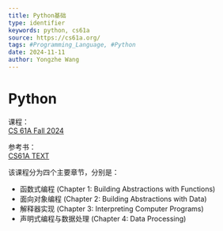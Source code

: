 ```yaml
---
title: Python基础
type: identifier
keywords: python, cs61a
source: https://cs61a.org/
tags: #Programming_Language, #Python
date: 2024-11-11
author: Yongzhe Wang
---
```


# Python

课程：  
[CS 61A Fall 2024](https://cs61a.org/)

参考书：  
[CS61A TEXT](https://www.composingprograms.com/)

该课程分为四个主要章节，分别是：
- 函数式编程 (Chapter 1: Building Abstractions with Functions)
- 面向对象编程 (Chapter 2: Building Abstractions with Data)
- 解释器实现 (Chapter 3: Interpreting Computer Programs)
- 声明式编程与数据处理 (Chapter 4: Data Processing)


